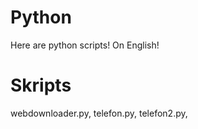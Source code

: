 # Python
Here are python scripts! On English! 
# Skripts
webdownloader.py, 
telefon.py, 
telefon2.py, 

